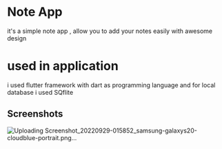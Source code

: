 
# Note App

it's a simple note app , allow you to add your notes easily with awesome design
# used in application

i used flutter framework with dart as programming language and for local database i used SQflite
## Screenshots

![Uploading Screenshot_20220929-015852_samsung-galaxys20-cloudblue-portrait.png…]()

